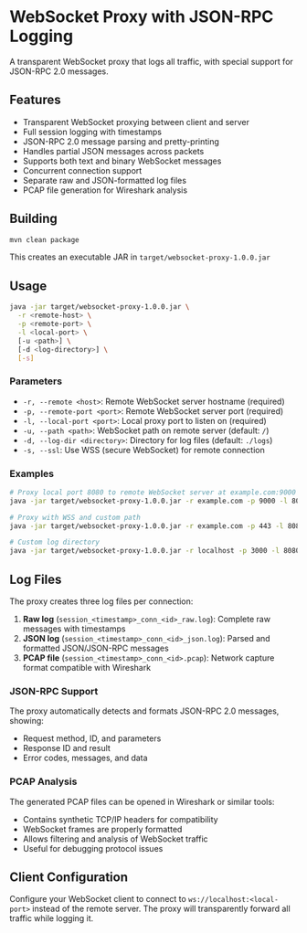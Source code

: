 # WebSocket Proxy with JSON-RPC Logging

A transparent WebSocket proxy that logs all traffic, with special support for JSON-RPC 2.0 messages.

## Features

- Transparent WebSocket proxying between client and server
- Full session logging with timestamps
- JSON-RPC 2.0 message parsing and pretty-printing
- Handles partial JSON messages across packets
- Supports both text and binary WebSocket messages
- Concurrent connection support
- Separate raw and JSON-formatted log files
- PCAP file generation for Wireshark analysis

## Building

```bash
mvn clean package
```

This creates an executable JAR in `target/websocket-proxy-1.0.0.jar`

## Usage

```bash
java -jar target/websocket-proxy-1.0.0.jar \
  -r <remote-host> \
  -p <remote-port> \
  -l <local-port> \
  [-u <path>] \
  [-d <log-directory>] \
  [-s]
```

### Parameters

- `-r, --remote <host>`: Remote WebSocket server hostname (required)
- `-p, --remote-port <port>`: Remote WebSocket server port (required)
- `-l, --local-port <port>`: Local proxy port to listen on (required)
- `-u, --path <path>`: WebSocket path on remote server (default: `/`)
- `-d, --log-dir <directory>`: Directory for log files (default: `./logs`)
- `-s, --ssl`: Use WSS (secure WebSocket) for remote connection

### Examples

```bash
# Proxy local port 8080 to remote WebSocket server at example.com:9000
java -jar target/websocket-proxy-1.0.0.jar -r example.com -p 9000 -l 8080

# Proxy with WSS and custom path
java -jar target/websocket-proxy-1.0.0.jar -r example.com -p 443 -l 8080 -u /ws -s

# Custom log directory
java -jar target/websocket-proxy-1.0.0.jar -r localhost -p 3000 -l 8080 -d /var/log/ws-proxy
```

## Log Files

The proxy creates three log files per connection:

1. **Raw log** (`session_<timestamp>_conn_<id>_raw.log`): Complete raw messages with timestamps
2. **JSON log** (`session_<timestamp>_conn_<id>_json.log`): Parsed and formatted JSON/JSON-RPC messages
3. **PCAP file** (`session_<timestamp>_conn_<id>.pcap`): Network capture format compatible with Wireshark

### JSON-RPC Support

The proxy automatically detects and formats JSON-RPC 2.0 messages, showing:
- Request method, ID, and parameters
- Response ID and result
- Error codes, messages, and data

### PCAP Analysis

The generated PCAP files can be opened in Wireshark or similar tools:
- Contains synthetic TCP/IP headers for compatibility
- WebSocket frames are properly formatted
- Allows filtering and analysis of WebSocket traffic
- Useful for debugging protocol issues

## Client Configuration

Configure your WebSocket client to connect to `ws://localhost:<local-port>` instead of the remote server. The proxy will transparently forward all traffic while logging it.